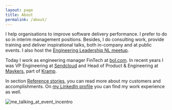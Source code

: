 ```yaml
---
layout: page
title: About
permalink: /about/
---
```


I help organisations to improve software delivery performance. I prefer to do so in interim management positions. 
Besides, I do consulting work, provide training and deliver inspirational talks, both in-company and at public events. 
I also host the [Engineering Leadership NL meetup](https://www.meetup.com/engineeringleadershipnl/).

Today I work as engineering manager FinTech at [bol.com](www.bol.com). In recent years I was VP Engineering at [Sendcloud](www.sendcloud.com) and Head of Product & Engineering at [Maykers](www.maykers.com), part of [Kramp](www.kramp.com).

In section [Reference stories](/stories/), you can read more about my customers and accomplishments.
On [my LinkedIn profile](https://www.linkedin.com/in/arjenderuiter/) you can find my work experience as well.

![me_talking_at_event_incentro](https://user-images.githubusercontent.com/5676977/134803938-0db02e87-1b57-41c0-8734-681d36375921.jpg)


